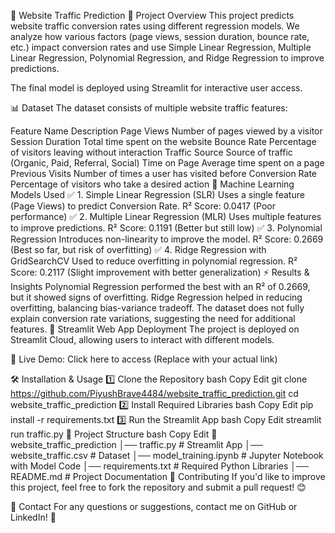 🚀 Website Traffic Prediction
📌 Project Overview
This project predicts website traffic conversion rates using different regression models. We analyze how various factors (page views, session duration, bounce rate, etc.) impact conversion rates and use Simple Linear Regression, Multiple Linear Regression, Polynomial Regression, and Ridge Regression to improve predictions.

The final model is deployed using Streamlit for interactive user access.

📊 Dataset
The dataset consists of multiple website traffic features:

Feature Name	Description
Page Views	Number of pages viewed by a visitor
Session Duration	Total time spent on the website
Bounce Rate	Percentage of visitors leaving without interaction
Traffic Source	Source of traffic (Organic, Paid, Referral, Social)
Time on Page	Average time spent on a page
Previous Visits	Number of times a user has visited before
Conversion Rate	Percentage of visitors who take a desired action
🧠 Machine Learning Models Used
✅ 1. Simple Linear Regression (SLR)
Uses a single feature (Page Views) to predict Conversion Rate.
R² Score: 0.0417 (Poor performance)
✅ 2. Multiple Linear Regression (MLR)
Uses multiple features to improve predictions.
R² Score: 0.1191 (Better but still low)
✅ 3. Polynomial Regression
Introduces non-linearity to improve the model.
R² Score: 0.2669 (Best so far, but risk of overfitting)
✅ 4. Ridge Regression with GridSearchCV
Used to reduce overfitting in polynomial regression.
R² Score: 0.2117 (Slight improvement with better generalization)
⚡ Results & Insights
Polynomial Regression performed the best with an R² of 0.2669, but it showed signs of overfitting.
Ridge Regression helped in reducing overfitting, balancing bias-variance tradeoff.
The dataset does not fully explain conversion rate variations, suggesting the need for additional features.
🚀 Streamlit Web App Deployment
The project is deployed on Streamlit Cloud, allowing users to interact with different models.

🔗 Live Demo: Click here to access (Replace with your actual link)

🛠 Installation & Usage
1️⃣ Clone the Repository
bash
Copy
Edit
git clone https://github.com/PiyushBrave4484/website_traffic_prediction.git
cd website_traffic_prediction
2️⃣ Install Required Libraries
bash
Copy
Edit
pip install -r requirements.txt
3️⃣ Run the Streamlit App
bash
Copy
Edit
streamlit run traffic.py
📁 Project Structure
bash
Copy
Edit
📂 website_traffic_prediction
│── traffic.py              # Streamlit App
│── website_traffic.csv      # Dataset
│── model_training.ipynb     # Jupyter Notebook with Model Code
│── requirements.txt         # Required Python Libraries
│── README.md                # Project Documentation
📢 Contributing
If you'd like to improve this project, feel free to fork the repository and submit a pull request! 😊

📩 Contact
For any questions or suggestions, contact me on GitHub or LinkedIn! 🚀
